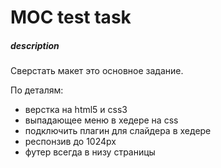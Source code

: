 # MOC test task

##### description

Сверстать макет это основное задание. 

По деталям:
  - верстка на html5 и css3
  - выпадающее меню в хедере на css
  - подключить плагин для слайдера в хедере
  - респонзив до 1024px
  - футер всегда в низу страницы